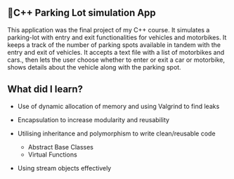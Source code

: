 ## 📝C++ Parking Lot simulation App

This application was the final project of my C++ course. It simulates a parking-lot with entry and exit functionalities for vehicles and motorbikes. It keeps a track of the number of parking spots available in tandem with the entry and exit of vehicles. It accepts a text file with a list of motorbikes and cars., then lets the user choose whether to enter or exit a car or motorbike, shows details about the vehicle along with the parking spot.

## What did I learn?

- Use of dynamic allocation of memory and using Valgrind to find leaks
- Encapsulation to increase modularity and reusability
- Utilising inheritance and polymorphism to write clean/reusable code
   - Abstract Base Classes
   - Virtual Functions

- Using stream objects effectively 
